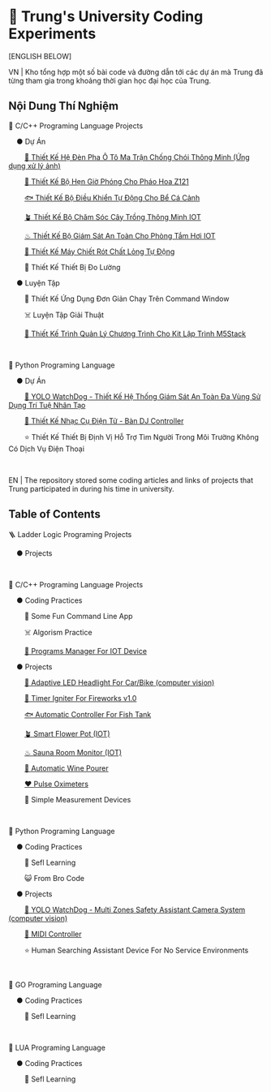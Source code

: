# 🏫 Trung's University Coding Experiments

[ENGLISH BELOW]

VN | Kho tổng hợp một số bài code và đường dẫn tới các dự án mà Trung đã từng tham gia trong khoảng thời gian học đại học của Trung.

## Nội Dung Thí Nghiệm

🌊 C/C++ Programing Language Projects

&nbsp;&nbsp;&nbsp;&nbsp;● Dự Án

&nbsp;&nbsp;&nbsp;&nbsp;&nbsp;&nbsp;&nbsp;&nbsp;[🔦 Thiết Kế Hệ Đèn Pha Ô Tô Ma Trận Chống Chói Thông Minh (Ứng dụng xử lý ảnh)](https://github.com/kysutrung/esp32_auto_adapt_headlight)

&nbsp;&nbsp;&nbsp;&nbsp;&nbsp;&nbsp;&nbsp;&nbsp;[🧨 Thiết Kế Bộ Hẹn Giờ Phóng Cho Pháo Hoa Z121](https://github.com/kysutrung/university_coding_experiments/tree/main/sea_peace_peace/arduino_language_projects/timer_firework_igniter) 

&nbsp;&nbsp;&nbsp;&nbsp;&nbsp;&nbsp;&nbsp;&nbsp;[🐟 Thiết Kế Bộ Điều Khiển Tự Động Cho Bể Cá Cảnh](https://github.com/kysutrung/the_tankz) 

&nbsp;&nbsp;&nbsp;&nbsp;&nbsp;&nbsp;&nbsp;&nbsp;[🪴 Thiết Kế Bộ Chăm Sóc Cây Trồng Thông Minh IOT](https://github.com/kysutrung/plant_potz)

&nbsp;&nbsp;&nbsp;&nbsp;&nbsp;&nbsp;&nbsp;&nbsp;[♨ Thiết Kế Bộ Giám Sát An Toàn Cho Phòng Tắm Hơi IOT](https://github.com/kysutrung/university_coding_experiments/tree/main/sea_peace_peace/arduino_language_projects/sauna_room_iot_monitor_system)

&nbsp;&nbsp;&nbsp;&nbsp;&nbsp;&nbsp;&nbsp;&nbsp;[🍷 Thiết Kế Máy Chiết Rót Chất Lỏng Tự Động](https://github.com/kysutrung/university_coding_experiments/tree/main/sea_peace_peace/arduino_language_projects/winePourer)

&nbsp;&nbsp;&nbsp;&nbsp;&nbsp;&nbsp;&nbsp;&nbsp;🔌 Thiết Kế Thiết Bị Đo Lường

&nbsp;&nbsp;&nbsp;&nbsp;● Luyện Tập

&nbsp;&nbsp;&nbsp;&nbsp;&nbsp;&nbsp;&nbsp;&nbsp;🤡 Thiết Kế Ứng Dụng Đơn Giản Chạy Trên Command Window

&nbsp;&nbsp;&nbsp;&nbsp;&nbsp;&nbsp;&nbsp;&nbsp;☠️ Luyện Tập Giải Thuật

&nbsp;&nbsp;&nbsp;&nbsp;&nbsp;&nbsp;&nbsp;&nbsp;[🔌 Thiết Kế Trình Quản Lý Chương Trình Cho Kit Lập Trình M5Stack](https://github.com/kysutrung/mudskipper_firmware)

&nbsp;&nbsp;&nbsp;&nbsp;

🐍 Python Programing Language

&nbsp;&nbsp;&nbsp;&nbsp;● Dự Án

&nbsp;&nbsp;&nbsp;&nbsp;&nbsp;&nbsp;&nbsp;&nbsp;[🎥 YOLO WatchDog - Thiết Kế Hệ Thống Giám Sát An Toàn Đa Vùng Sử Dụng Trí Tuệ Nhân Tạo](https://github.com/kysutrung/yolo_watchdog)

&nbsp;&nbsp;&nbsp;&nbsp;&nbsp;&nbsp;&nbsp;&nbsp;[🎵 Thiết Kế Nhạc Cụ Điện Tử - Bàn DJ Controller](https://github.com/kysutrung/customize_rekordbox_controller)

&nbsp;&nbsp;&nbsp;&nbsp;&nbsp;&nbsp;&nbsp;&nbsp;⭐ Thiết Kế Thiết Bị Định Vị Hỗ Trợ Tìm Người Trong Môi Trường Không Có Dịch Vụ Điện Thoại

&nbsp;&nbsp;&nbsp;&nbsp;


EN | The repository stored some coding articles and links of projects that Trung participated in during his time in university.

## Table of Contents

🪜 Ladder Logic Programing Projects

&nbsp;&nbsp;&nbsp;&nbsp;● Projects

&nbsp;&nbsp;&nbsp;&nbsp;

🌊 C/C++ Programing Language Projects

&nbsp;&nbsp;&nbsp;&nbsp;● Coding Practices

&nbsp;&nbsp;&nbsp;&nbsp;&nbsp;&nbsp;&nbsp;&nbsp;🤡 Some Fun Command Line App 

&nbsp;&nbsp;&nbsp;&nbsp;&nbsp;&nbsp;&nbsp;&nbsp;☠️ Algorism Practice

&nbsp;&nbsp;&nbsp;&nbsp;&nbsp;&nbsp;&nbsp;&nbsp;[🔌 Programs Manager For IOT Device](https://github.com/kysutrung/mudskipper_firmware)

&nbsp;&nbsp;&nbsp;&nbsp;● Projects

&nbsp;&nbsp;&nbsp;&nbsp;&nbsp;&nbsp;&nbsp;&nbsp;[🔦 Adaptive LED Headlight For Car/Bike (computer vision)](https://github.com/kysutrung/esp32_auto_adapt_headlight)

&nbsp;&nbsp;&nbsp;&nbsp;&nbsp;&nbsp;&nbsp;&nbsp;[🧨 Timer Igniter For Fireworks v1.0](https://github.com/kysutrung/university_coding_experiments/tree/main/sea_peace_peace/arduino_language_projects/timer_firework_igniter) 

&nbsp;&nbsp;&nbsp;&nbsp;&nbsp;&nbsp;&nbsp;&nbsp;[🐟 Automatic Controller For Fish Tank](https://github.com/kysutrung/the_tankz) 

&nbsp;&nbsp;&nbsp;&nbsp;&nbsp;&nbsp;&nbsp;&nbsp;[🪴 Smart Flower Pot (IOT)](https://github.com/kysutrung/plant_potz)

&nbsp;&nbsp;&nbsp;&nbsp;&nbsp;&nbsp;&nbsp;&nbsp;[♨ Sauna Room Monitor (IOT)](https://github.com/kysutrung/university_coding_experiments/tree/main/sea_peace_peace/arduino_language_projects/sauna_room_iot_monitor_system)

&nbsp;&nbsp;&nbsp;&nbsp;&nbsp;&nbsp;&nbsp;&nbsp;[🍷 Automatic Wine Pourer](https://github.com/kysutrung/university_coding_experiments/tree/main/sea_peace_peace/arduino_language_projects/winePourer)

&nbsp;&nbsp;&nbsp;&nbsp;&nbsp;&nbsp;&nbsp;&nbsp;[❤️ Pulse Oximeters](https://github.com/kysutrung/university_coding_experiments/tree/main/sea_peace_peace/arduino_language_projects/bpmAndSpOTwo)

&nbsp;&nbsp;&nbsp;&nbsp;&nbsp;&nbsp;&nbsp;&nbsp;🔌 Simple Measurement Devices

&nbsp;&nbsp;&nbsp;&nbsp;

🐍 Python Programing Language

&nbsp;&nbsp;&nbsp;&nbsp;● Coding Practices

&nbsp;&nbsp;&nbsp;&nbsp;&nbsp;&nbsp;&nbsp;&nbsp;🗿 Sefl Learning

&nbsp;&nbsp;&nbsp;&nbsp;&nbsp;&nbsp;&nbsp;&nbsp;😺 From Bro Code 

&nbsp;&nbsp;&nbsp;&nbsp;● Projects

&nbsp;&nbsp;&nbsp;&nbsp;&nbsp;&nbsp;&nbsp;&nbsp;[🎥 YOLO WatchDog - Multi Zones Safety Assistant Camera System (computer vision)](https://github.com/kysutrung/yolo_watchdog)

&nbsp;&nbsp;&nbsp;&nbsp;&nbsp;&nbsp;&nbsp;&nbsp;[🎵 MIDI Controller](https://github.com/kysutrung/customize_rekordbox_controller)

&nbsp;&nbsp;&nbsp;&nbsp;&nbsp;&nbsp;&nbsp;&nbsp;⭐ Human Searching Assistant Device For No Service Environments

&nbsp;&nbsp;&nbsp;&nbsp;

🐹 GO Programing Language

&nbsp;&nbsp;&nbsp;&nbsp;● Coding Practices

&nbsp;&nbsp;&nbsp;&nbsp;&nbsp;&nbsp;&nbsp;&nbsp;🗿 Sefl Learning

&nbsp;&nbsp;&nbsp;&nbsp;

🔵 LUA Programing Language

&nbsp;&nbsp;&nbsp;&nbsp;● Coding Practices

&nbsp;&nbsp;&nbsp;&nbsp;&nbsp;&nbsp;&nbsp;&nbsp;🗿 Sefl Learning